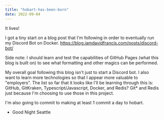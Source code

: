 ```yaml
---
title: "hobart-has-been-born"
date: 2022-09-04
---
```


It lives!

I got a tiny start on a blog post that I'm following in order to eventually run my Discord Bot on Docker.
https://blog.iamdavidfrancis.com/posts/discord-bot/

Side note: I should learn and test the capabilities of GitHub Pages (what this blog is built on) to see what formatting and other magics can be performed.

My overall goal following this blog isn't just to start a Discord bot. I also want to learn more technologies so that I appear more valuable to "employers".
The list so far that it looks like I'll be learning through this is: GitHub, GitKraken, Typescript/Javascript, Docker, and Redis?
Git* and Redis just because I'm choosing to use those in this project.

I'm also going to commit to making at least 1 commit a day to hobart.

- Good Night Seattle
